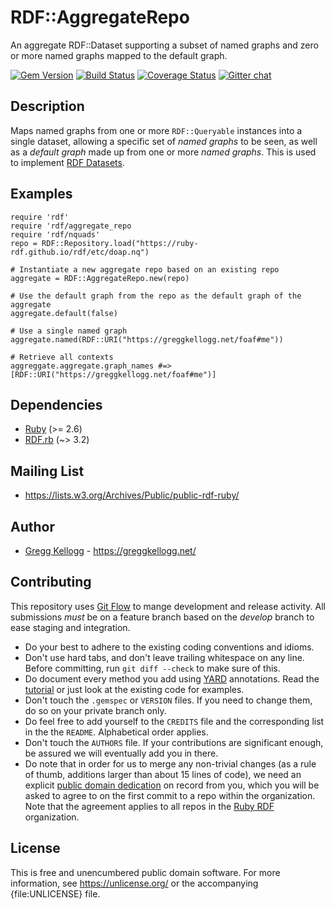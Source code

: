 # RDF::AggregateRepo

An aggregate RDF::Dataset supporting a subset of named graphs and zero or more named graphs mapped to the default graph.

[![Gem Version](https://badge.fury.io/rb/rdf-aggregate-repo.svg)](https://badge.fury.io/rb/rdf-aggregate-repo)
[![Build Status](https://github.com/ruby-rdf/rdf-aggregate-repo/workflows/CI/badge.svg?branch=develop)](https://github.com/ruby-rdf/rdf-aggregate-repo/actions?query=workflow%3ACI)
[![Coverage Status](https://coveralls.io/repos/ruby-rdf/rdf-aggregate-repo/badge.svg?branch=develop)](https://coveralls.io/github/ruby-rdf/rdf-aggregate-repo?branch=develop)
[![Gitter chat](https://badges.gitter.im/ruby-rdf/rdf.png)](https://gitter.im/ruby-rdf/rdf)

## Description

Maps named graphs from one or more `RDF::Queryable` instances into a single dataset, allowing a specific set of _named graphs_ to be seen, as well as a _default graph_ made up from one or more _named graphs_. This is used to implement [RDF Datasets][].

## Examples

    require 'rdf'
    require 'rdf/aggregate_repo
    require 'rdf/nquads'
    repo = RDF::Repository.load("https://ruby-rdf.github.io/rdf/etc/doap.nq")
    
    # Instantiate a new aggregate repo based on an existing repo
    aggregate = RDF::AggregateRepo.new(repo)
    
    # Use the default graph from the repo as the default graph of the aggregate
    aggregate.default(false)
    
    # Use a single named graph
    aggregate.named(RDF::URI("https://greggkellogg.net/foaf#me"))

    # Retrieve all contexts
    aggreggate.aggregate.graph_names #=> [RDF::URI("https://greggkellogg.net/foaf#me")]

## Dependencies

* [Ruby](https://ruby-lang.org/) (>= 2.6)
* [RDF.rb][] (~> 3.2)

## Mailing List

* <https://lists.w3.org/Archives/Public/public-rdf-ruby/>

## Author

* [Gregg Kellogg](https://github.com/gkellogg) - <https://greggkellogg.net/>

## Contributing
This repository uses [Git Flow](https://github.com/nvie/gitflow) to mange development and release activity. All submissions _must_ be on a feature branch based on the _develop_ branch to ease staging and integration.

* Do your best to adhere to the existing coding conventions and idioms.
* Don't use hard tabs, and don't leave trailing whitespace on any line.
  Before committing, run `git diff --check` to make sure of this.
* Do document every method you add using [YARD][] annotations. Read the
  [tutorial][YARD-GS] or just look at the existing code for examples.
* Don't touch the `.gemspec` or `VERSION` files. If you need to change them,
  do so on your private branch only.
* Do feel free to add yourself to the `CREDITS` file and the
  corresponding list in the the `README`. Alphabetical order applies.
* Don't touch the `AUTHORS` file. If your contributions are significant
  enough, be assured we will eventually add you in there.
* Do note that in order for us to merge any non-trivial changes (as a rule
  of thumb, additions larger than about 15 lines of code), we need an
  explicit [public domain dedication][PDD] on record from you,
  which you will be asked to agree to on the first commit to a repo within the organization.
  Note that the agreement applies to all repos in the [Ruby RDF](https://github.com/ruby-rdf/) organization.

## License

This is free and unencumbered public domain software. For more information,
see <https://unlicense.org/> or the accompanying {file:UNLICENSE} file.

[RDF.rb]:           https://ruby-rdf.github.io/
[RDF Datasets]:     https://www.w3.org/TR/rdf11-concepts/#dfn-rdf-dataset
[YARD]:             https://yardoc.org/
[YARD-GS]:          https://rubydoc.info/docs/yard/file/docs/GettingStarted.md
[PDD]:              https://unlicense.org/#unlicensing-contributions
